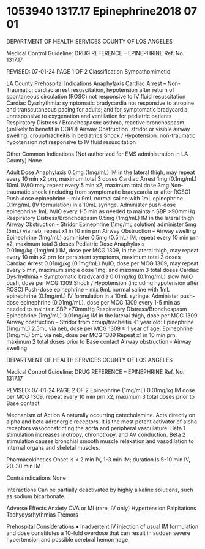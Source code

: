 # 1053940 1317.17 Epinephrine2018 07 01

DEPARTMENT OF HEALTH SERVICES 
COUNTY OF LOS ANGELES 
 
Medical Control Guideline: DRUG REFERENCE – EPINEPHRINE Ref. No. 1317.17 
 
 
REVISED: 07-01-24 PAGE 1 OF 2 
Classification 
 Sympathomimetic 
 
LA County Prehospital Indications 
Anaphylaxis 
Cardiac Arrest – Non-Traumatic: cardiac arrest resuscitation, hypotension after return of spontaneous 
 circulation (ROSC) not responsive to IV fluid resuscitation 
Cardiac Dysrhythmia: symptomatic bradycardia not responsive to atropine and transcutaneous pacing for 
 adults; and for symptomatic bradycardia unresponsive to oxygenation and ventilation for pediatric 
 patients 
Respiratory Distress / Bronchospasm: asthma, reactive bronchospasm (unlikely to benefit in COPD) 
Airway Obstruction: stridor or visible airway swelling, croup/tracheitis in pediatrics 
Shock / Hypotension: non-traumatic hypotension not responsive to IV fluid resuscitation 
 
Other Common Indications (Not authorized for EMS administration in LA County) 
 None 
 
Adult Dose 
Anaphylaxis 
0.5mg (1mg/mL) IM in the lateral thigh, may repeat every 10 min x2 prn, maximum total 3 doses 
Cardiac Arrest 
1mg (0.1mg/mL) 10mL IV/IO may repeat every 5 min x2, maximum total dose 3mg 
Non-traumatic shock (including from symptomatic bradycardia or after ROSC) 
Push-dose epinephrine – mix 9mL normal saline with 1mL epinephrine 0.1mg/mL (IV formulation) 
in a 10mL syringe. Administer push-dose epinephrine 1mL IV/IO every 1-5 min as needed to 
maintain SBP >90mmHg 
Respiratory Distress/Bronchospasm 
0.5mg (1mg/mL) IM in the lateral thigh 
Airway Obstruction - Stridor 
 Epinephrine (1mg/mL solution) administer 5mg (5mL) via neb, repeat x1 in 10 min prn 
Airway Obstruction – Airway swelling 
Epinephrine (1mg/mL) administer 0.5mg (0.5mL) IM, repeat every 10 min prn x2, maximum total 
3 doses 
Pediatric Dose 
Anaphylaxis   
0.01mg/kg (1mg/mL) IM, dose per MCG 1309, in the lateral thigh, may repeat every 10 min x2 prn 
for persistent symptoms, maximum total 3 doses 
Cardiac Arrest 
0.01mg/kg (0.1mg/mL) IV/IO, dose per MCG 1309, may repeat every 5 min, maximum single dose 
1mg, and maximum 3 total doses 
Cardiac Dysrhythmia - Symptomatic bradycardia 
0.01mg/kg (0.1mg/mL) slow IV/IO push, dose per MCG 1309 
Shock / Hypotension (including hypotension after ROSC) 
Push-dose epinephrine – mix 9mL normal saline with 1mL epinephrine (0.1mg/mL) IV formulation 
in a 10mL syringe. Administer push-dose epinephrine (0.01mg/mL), dose per MCG 1309 every 1-5 
min as needed to maintain SBP >70mmHg 
Respiratory Distress/Bronchospasm 
 Epinephrine (1mg/mL) 0.01mg/kg IM in the lateral thigh, dose per MCG 1309 
Airway obstruction – Stridor from croup/tracheitis 
<1 year old: Epinephrine (1mg/mL) 2.5mL via neb, dose per MCG 1309 
≥ 1 year of age: Epinephrine (1mg/mL) 5mL via neb, dose per MCG 1309 
Repeat x1 in 10 min prn, maximum 2 total doses prior to Base contact 
Airway obstruction - Airway swelling 

DEPARTMENT OF HEALTH SERVICES 
COUNTY OF LOS ANGELES 
 
Medical Control Guideline: DRUG REFERENCE – EPINEPHRINE Ref. No. 1317.17 
 
 
REVISED: 07-01-24 PAGE 2 OF 2 
Epinephrine (1mg/mL) 0.01mg/kg IM dose per MCG 1309, repeat every 10 min prn x2, maximum 
3 total doses prior to Base contact 
 
 
Mechanism of Action 
A naturally occurring catecholamine. Acts directly on alpha and beta adrenergic receptors. It is the most 
potent activator of alpha receptors vasoconstricting the aorta and peripheral vasculature. Beta 1 stimulation 
increases inotropy, chronotropy, and AV conduction. Beta 2 stimulation causes bronchial smooth muscle 
relaxation and vasodilation to internal organs and skeletal muscles. 
 
Pharmacokinetics 
Onset is < 2 min IV, 1-3 min IM; duration is 5-10 min IV, 20-30 min IM 
 
Contraindications 
None 
 
Interactions 
Can be partially deactivated by highly alkaline solutions, such as sodium bicarbonate. 
 
Adverse Effects 
Anxiety 
CVA or MI (rare, IV only) 
Hypertension 
Palpitations 
Tachydysrhythmias 
Tremors 
 
Prehospital Considerations 
• Inadvertent IV injection of usual IM formulation and dose constitutes a 10-fold overdose that can result 
in sudden severe hypertension and possible cerebral hemorrhage.

